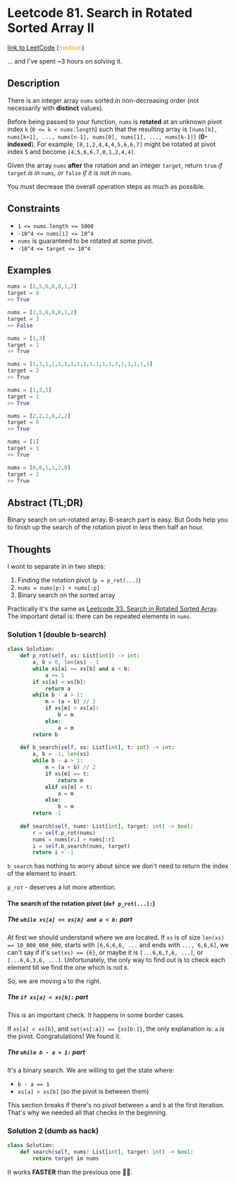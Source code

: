 # Leetcode 81. Search in Rotated Sorted Array II

[link to LeetCode](https://leetcode.com/problems/search-in-rotated-sorted-array-ii/) (<span style="color:orange">medium</span>)

... and I've spent ~3 hours on solving it.

## Description
There is an integer array `nums` sorted in non-decreasing order (not necessarily with **distinct** values).

Before being passed to your function, `nums` is **rotated** at an unknown pivot index `k` (`0 <= k < nums.length`) such that the resulting array is `[nums[k], nums[k+1], ..., nums[n-1], nums[0], nums[1], ..., nums[k-1]]` (**0-indexed**). For example, `[0,1,2,4,4,4,5,6,6,7]` might be rotated at pivot index `5` and become `[4,5,6,6,7,0,1,2,4,4]`.

Given the array `nums` **after** the rotation and an integer `target`, return `true` _if_ `target` _is in_ `nums`_, or_ `false` _if it is not in_ `nums`_._

You must decrease the overall operation steps as much as possible.

## Constraints
-   `1 <= nums.length <= 5000`
-   `-10^4 <= nums[i] <= 10^4`
-   `nums` is guaranteed to be rotated at some pivot.
-   `-10^4 <= target <= 10^4`

## Examples
```python
nums = [2,5,6,0,0,1,2]
target = 0
>> True

nums = [2,5,6,0,0,1,2]
target = 3
>> False

nums = [1,3]
target = 1
>> True

nums = [1,1,1,1,1,1,1,1,1,1,1,1,1,2,1,1,1,1,1]
target = 2
>> True

nums = [1,3,5]
target = 1
>> True

nums = [2,2,2,0,2,2]
target = 0
>> True

nums = [1]
target = 1
>> True

nums = [0,0,1,1,2,0]  
target = 2
>> True
```

## Abstract (TL;DR)
Binary search on un-rotated array. B-search part is easy. But Gods help you to finish up the search of the rotation pivot in less then half an hour.

## Thoughts
I wont to separate in in two steps:
1. Finding the rotation pivot (`p = p_rot(...)`)
2. `nums = nums[p:] + nums[:p]`
3. Binary search on the sorted array

Practically it's the same as [Leetcode 33. Search in Rotated Sorted Array](https://leetcode.com/problems/search-in-rotated-sorted-array/). The important detail is: there can be repeated elements in `nums`.

### Solution 1 (double b-search)
```python
class Solution:
    def p_rot(self, xs: List[int]) -> int:
        a, b = 0, len(xs) - 1
        while xs[a] == xs[b] and a < b:
            a += 1
        if xs[a] < xs[b]:
            return a
        while b - a > 1:
            m = (a + b) // 2
            if xs[m] < xs[a]:
                b = m
            else:
                a = m
        return b
    
    def b_search(self, xs: List[int], t: int) -> int:
        a, b = -1, len(xs)
        while b - a > 1:
            m = (a + b) // 2
            if xs[m] == t:
                return m
            elif xs[m] < t:
                a = m
            else:
                b = m
        return -1
    
    def search(self, nums: List[int], target: int) -> bool:
        r = self.p_rot(nums)
        nums = nums[r:] + nums[:r]
        i = self.b_search(nums, target)
        return i > -1
```

`b_search` has nothing to worry about since we don't need to return the index of the element to insert.

`p_rot` - deserves a lot more attention.

#### The search of the rotation pivot (`def p_rot(...):`)

##### The `while xs[a] == xs[b] and a < b:` part

At first we should understand where we are located. If `xs` is of size `len(xs) == 10_000_000_000`, starts with `[6,6,6,6, ...` and ends with `..., 6,6,6]`, we can't say if it's `set(xs) == {6}`, or maybe it is `[...6,6,7,6, ...]`, or `[...6,6,3,6, ...]`. Unfortunately, the only way to find out is to check each element till we find the one which is not `6`.

So, we are moving `a` to the right.

##### The `if xs[a] < xs[b]:` part

This is an important check. It happens in some border cases.

If `xs[a] < xs[b]`, and `set(xs[:a]) == {xs[b:]}`, the only explanation is: `a` is the pivot. Congratulations! We found it.

##### The `while b - a > 1:` part
It's a binary search. We are willing to get the state where:
- `b - a == 1`
- `xs[a] > xs[b]` (so the pivot is between them)

This section breaks if there's no pivot between `a` and `b` at the first iteration.  That's why we needed all that checks in the beginning.

### Solution 2 (dumb as hack)
```python
class Solution:    
    def search(self, nums: List[int], target: int) -> bool:
        return target in nums
```
It works **FASTER** than the previous one 🤦‍♂️.


